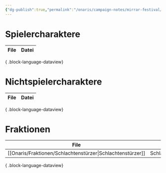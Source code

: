 ```yaml
---
{"dg-publish":true,"permalink":"/onaris/campaign-notes/mirrar-festival/mirrar-festival/","tags":["oneshot/mirrarfestival","overview"]}
---
```


# Spielercharaktere
| File | Datei |
| ---- | ----- |

{ .block-language-dataview}
# Nichtspielercharaktere
| File | Datei |
| ---- | ----- |

{ .block-language-dataview}
# Fraktionen
| File                                                          | Datei             |
| ------------------------------------------------------------- | ----------------- |
| [[Onaris/Fraktionen/Schlachtenstürzer\|Schlachtenstürzer]] | Schlachtenstürzer |

{ .block-language-dataview}
